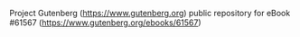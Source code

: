 Project Gutenberg (https://www.gutenberg.org) public repository for eBook #61567 (https://www.gutenberg.org/ebooks/61567)
